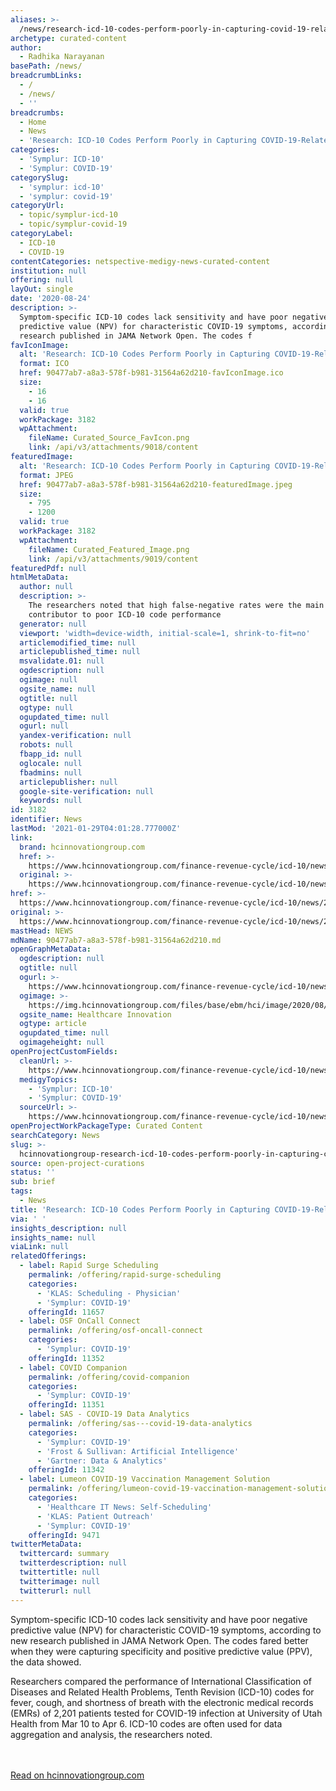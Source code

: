 ```yaml
---
aliases: >-
  /news/research-icd-10-codes-perform-poorly-in-capturing-covid-19-related-symptoms
archetype: curated-content
author:
  - Radhika Narayanan
basePath: /news/
breadcrumbLinks:
  - /
  - /news/
  - ''
breadcrumbs:
  - Home
  - News
  - 'Research: ICD-10 Codes Perform Poorly in Capturing COVID-19-Related Symptoms'
categories:
  - 'Symplur: ICD-10'
  - 'Symplur: COVID-19'
categorySlug:
  - 'symplur: icd-10'
  - 'symplur: covid-19'
categoryUrl:
  - topic/symplur-icd-10
  - topic/symplur-covid-19
categoryLabel:
  - ICD-10
  - COVID-19
contentCategories: netspective-medigy-news-curated-content
institution: null
offering: null
layOut: single
date: '2020-08-24'
description: >-
  Symptom-specific ICD-10 codes lack sensitivity and have poor negative
  predictive value (NPV) for characteristic COVID-19 symptoms, according to new
  research published in JAMA Network Open. The codes f
favIconImage:
  alt: 'Research: ICD-10 Codes Perform Poorly in Capturing COVID-19-Related Symptoms'
  format: ICO
  href: 90477ab7-a8a3-578f-b981-31564a62d210-favIconImage.ico
  size:
    - 16
    - 16
  valid: true
  workPackage: 3182
  wpAttachment:
    fileName: Curated_Source_FavIcon.png
    link: /api/v3/attachments/9018/content
featuredImage:
  alt: 'Research: ICD-10 Codes Perform Poorly in Capturing COVID-19-Related Symptoms'
  format: JPEG
  href: 90477ab7-a8a3-578f-b981-31564a62d210-featuredImage.jpeg
  size:
    - 795
    - 1200
  valid: true
  workPackage: 3182
  wpAttachment:
    fileName: Curated_Featured_Image.png
    link: /api/v3/attachments/9019/content
featuredPdf: null
htmlMetaData:
  author: null
  description: >-
    The researchers noted that high false-negative rates were the main
    contributor to poor ICD-10 code performance
  generator: null
  viewport: 'width=device-width, initial-scale=1, shrink-to-fit=no'
  articlemodified_time: null
  articlepublished_time: null
  msvalidate.01: null
  ogdescription: null
  ogimage: null
  ogsite_name: null
  ogtitle: null
  ogtype: null
  ogupdated_time: null
  ogurl: null
  yandex-verification: null
  robots: null
  fbapp_id: null
  oglocale: null
  fbadmins: null
  articlepublisher: null
  google-site-verification: null
  keywords: null
id: 3182
identifier: News
lastMod: '2021-01-29T04:01:28.777000Z'
link:
  brand: hcinnovationgroup.com
  href: >-
    https://www.hcinnovationgroup.com/finance-revenue-cycle/icd-10/news/21150761/research-icd10-codes-perform-poorly-in-capturing-covid19related-symptoms
  original: >-
    https://www.hcinnovationgroup.com/finance-revenue-cycle/icd-10/news/21150761/research-icd10-codes-perform-poorly-in-capturing-covid19related-symptoms
href: >-
  https://www.hcinnovationgroup.com/finance-revenue-cycle/icd-10/news/21150761/research-icd10-codes-perform-poorly-in-capturing-covid19related-symptoms
original: >-
  https://www.hcinnovationgroup.com/finance-revenue-cycle/icd-10/news/21150761/research-icd10-codes-perform-poorly-in-capturing-covid19related-symptoms
mastHead: NEWS
mdName: 90477ab7-a8a3-578f-b981-31564a62d210.md
openGraphMetaData:
  ogdescription: null
  ogtitle: null
  ogurl: >-
    https://www.hcinnovationgroup.com/finance-revenue-cycle/icd-10/news/21150761/research-icd10-codes-perform-poorly-in-capturing-covid19related-symptoms
  ogimage: >-
    https://img.hcinnovationgroup.com/files/base/ebm/hci/image/2020/08/ICD_10_code.5f3c281073d52.png?auto=format&fit=max&w=1200
  ogsite_name: Healthcare Innovation
  ogtype: article
  ogupdated_time: null
  ogimageheight: null
openProjectCustomFields:
  cleanUrl: >-
    https://www.hcinnovationgroup.com/finance-revenue-cycle/icd-10/news/21150761/research-icd10-codes-perform-poorly-in-capturing-covid19related-symptoms
  medigyTopics:
    - 'Symplur: ICD-10'
    - 'Symplur: COVID-19'
  sourceUrl: >-
    https://www.hcinnovationgroup.com/finance-revenue-cycle/icd-10/news/21150761/research-icd10-codes-perform-poorly-in-capturing-covid19related-symptoms
openProjectWorkPackageType: Curated Content
searchCategory: News
slug: >-
  hcinnovationgroup-research-icd-10-codes-perform-poorly-in-capturing-covid-19-related-symptoms
source: open-project-curations
status: ''
sub: brief
tags:
  - News
title: 'Research: ICD-10 Codes Perform Poorly in Capturing COVID-19-Related Symptoms'
via: ' '
insights_description: null
insights_name: null
viaLink: null
relatedOfferings:
  - label: Rapid Surge Scheduling
    permalink: /offering/rapid-surge-scheduling
    categories:
      - 'KLAS: Scheduling - Physician'
      - 'Symplur: COVID-19'
    offeringId: 11657
  - label: OSF OnCall Connect
    permalink: /offering/osf-oncall-connect
    categories:
      - 'Symplur: COVID-19'
    offeringId: 11352
  - label: COVID Companion
    permalink: /offering/covid-companion
    categories:
      - 'Symplur: COVID-19'
    offeringId: 11351
  - label: SAS - COVID-19 Data Analytics
    permalink: /offering/sas---covid-19-data-analytics
    categories:
      - 'Symplur: COVID-19'
      - 'Frost & Sullivan: Artificial Intelligence'
      - 'Gartner: Data & Analytics'
    offeringId: 11342
  - label: Lumeon COVID-19 Vaccination Management Solution
    permalink: /offering/lumeon-covid-19-vaccination-management-solution
    categories:
      - 'Healthcare IT News: Self-Scheduling'
      - 'KLAS: Patient Outreach'
      - 'Symplur: COVID-19'
    offeringId: 9471
twitterMetaData:
  twittercard: summary
  twitterdescription: null
  twittertitle: null
  twitterimage: null
  twitterurl: null
---
```

Symptom-specific ICD-10 codes lack sensitivity and have poor negative predictive value (NPV) for characteristic COVID-19 symptoms, according to new research published in JAMA Network Open. The codes fared better when they were capturing specificity and positive predictive value (PPV), the data showed.

Researchers compared the performance of International Classification of Diseases and Related Health Problems, Tenth Revision (ICD-10) codes for fever, cough, and shortness of breath with the electronic medical records (EMRs) of 2,201 patients tested for COVID-19 infection at University of Utah Health from Mar 10 to Apr 6. ICD-10 codes are often used for data aggregation and analysis, the researchers noted.

<br><br><a target="_blank" href=https://www.hcinnovationgroup.com/finance-revenue-cycle/icd-10/news/21150761/research-icd10-codes-perform-poorly-in-capturing-covid19related-symptoms>Read on hcinnovationgroup.com</a>